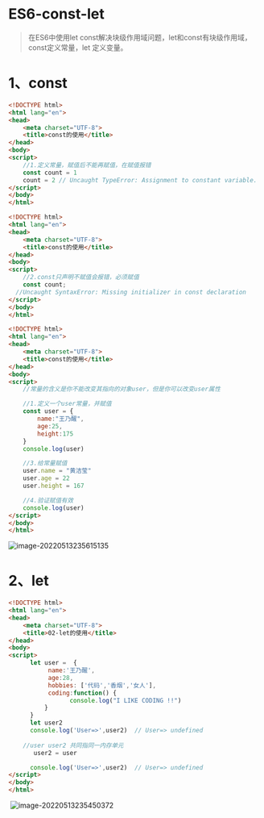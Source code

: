 # ES6-const-let

> 在ES6中使用let const解决块级作用域问题，let和const有块级作用域，const定义常量，let 定义变量。

# 1、const

```html
<!DOCTYPE html>
<html lang="en">
<head>
    <meta charset="UTF-8">
    <title>const的使用</title>
</head>
<body>
<script>
    //1.定义常量，赋值后不能再赋值，在赋值报错
    const count = 1
    count = 2 // Uncaught TypeError: Assignment to constant variable.
</script>
</body>
</html>
```

```html
<!DOCTYPE html>
<html lang="en">
<head>
    <meta charset="UTF-8">
    <title>const的使用</title>
</head>
<body>
<script>
    //2.const只声明不赋值会报错，必须赋值
    const count; 
  //Uncaught SyntaxError: Missing initializer in const declaration
</script>
</body>
</html>
```

```html
<!DOCTYPE html>
<html lang="en">
<head>
    <meta charset="UTF-8">
    <title>const的使用</title>
</head>
<body>
<script>
    //常量的含义是你不能改变其指向的对象user，但是你可以改变user属性

    //1.定义一个user常量，并赋值
    const user = {
        name:"王乃醒",
        age:25,
        height:175
    }
    console.log(user)

    //3.给常量赋值
    user.name = "黄洁莹"
    user.age = 22
    user.height = 167

    //4.验证赋值有效
    console.log(user)
</script>
</body>
</html>
```

![image-20220513235615135](C:/Users/wangnaixing/AppData/Roaming/Typora/typora-user-images/image-20220513235615135.png)

# 2、let

```html
<!DOCTYPE html>
<html lang="en">
<head>
    <meta charset="UTF-8">
    <title>02-let的使用</title>
</head>
<body>
<script>
      let user =  {
           name:'王乃醒',
           age:28,
           hobbies: ['代码','香烟','女人'],
           coding:function() {
                 console.log("I LIKE CODING !!")
          }
      }
      let user2
      console.log('User=>',user2)  // User=> undefined
     
    //user user2 共同指同一内存单元
       user2 = user

      console.log('User=>',user2)  // User=> undefined
</script>
</body>
</html>
```

​	![image-20220513235450372](C:/Users/wangnaixing/AppData/Roaming/Typora/typora-user-images/image-20220513235450372.png)
